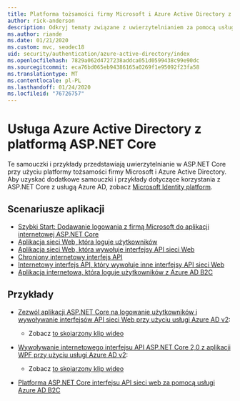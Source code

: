 ```yaml
---
title: Platforma tożsamości firmy Microsoft i Azure Active Directory z ASP.NET Core
author: rick-anderson
description: Odkryj tematy związane z uwierzytelnianiem za pomocą usługi Microsoft Identity platform Azure Active Directory dla aplikacji sieci Web i interfejsów API w programie ASP.NET Core.
ms.author: riande
ms.date: 01/21/2020
ms.custom: mvc, seodec18
uid: security/authentication/azure-active-directory/index
ms.openlocfilehash: 7829a062d4727238addca051d0599438c99e90dc
ms.sourcegitcommit: eca76bd065eb94386165a0269f1e95092f23fa58
ms.translationtype: MT
ms.contentlocale: pl-PL
ms.lasthandoff: 01/24/2020
ms.locfileid: "76726757"
---
```

# <a name="azure-active-directory-with-aspnet-core"></a>Usługa Azure Active Directory z platformą ASP.NET Core

Te samouczki i przykłady przedstawiają uwierzytelnianie w ASP.NET Core przy użyciu platformy tożsamości firmy Microsoft i Azure Active Directory. Aby uzyskać dodatkowe samouczki i przykłady dotyczące korzystania z ASP.NET Core z usługą Azure AD, zobacz [Microsoft Identity platform](/azure/active-directory/develop/).

## <a name="application-scenarios"></a>Scenariusze aplikacji

* [Szybki Start: Dodawanie logowania z firmą Microsoft do aplikacji internetowej ASP.NET Core](/azure/active-directory/develop/quickstart-v2-aspnet-core-webapp)
* [Aplikacja sieci Web, która loguje użytkowników](/azure/active-directory/develop/scenario-web-app-sign-user-overview?tabs=aspnetcore)
* [Aplikacja sieci Web, która wywołuje interfejsy API sieci Web](/azure/active-directory/develop/scenario-web-app-call-api-overview)
* [Chroniony internetowy interfejs API](/azure/active-directory/develop/scenario-protected-web-api-overview)
* [Internetowy interfejs API, który wywołuje inne interfejsy API sieci Web](/azure/active-directory/develop/scenario-web-api-call-api-overview)
* [Aplikacja internetowa, która loguje użytkowników z Azure AD B2C](xref:security/authentication/azure-ad-b2c)

## <a name="samples"></a>Przykłady

* [Zezwól aplikacji ASP.NET Core na logowanie użytkowników i wywoływanie interfejsów API sieci Web przy użyciu usługi Azure AD v2](/samples/azure-samples/active-directory-aspnetcore-webapp-openidconnect-v2/enable-webapp-signin/): 
  * Zobacz [to skojarzony klip wideo](https://channel9.msdn.com/Events/Build/2018/THR5001)

* [Wywoływanie internetowego interfejsu API ASP.NET Core 2,0 z aplikacji WPF przy użyciu usługi Azure AD v2](/samples/azure-samples/active-directory-dotnet-native-aspnetcore-v2/calling-an-aspnet-core-web-api-from-a-wpf-application-using-azure-ad-v2/): 
  * Zobacz [to skojarzony klip wideo](https://channel9.msdn.com/Events/Build/2018/THR5000)

* [Platforma ASP.NET Core interfejsu API sieci web za pomocą usługi Azure AD B2C](https://azure.microsoft.com/resources/samples/active-directory-b2c-dotnetcore-webapi/)
